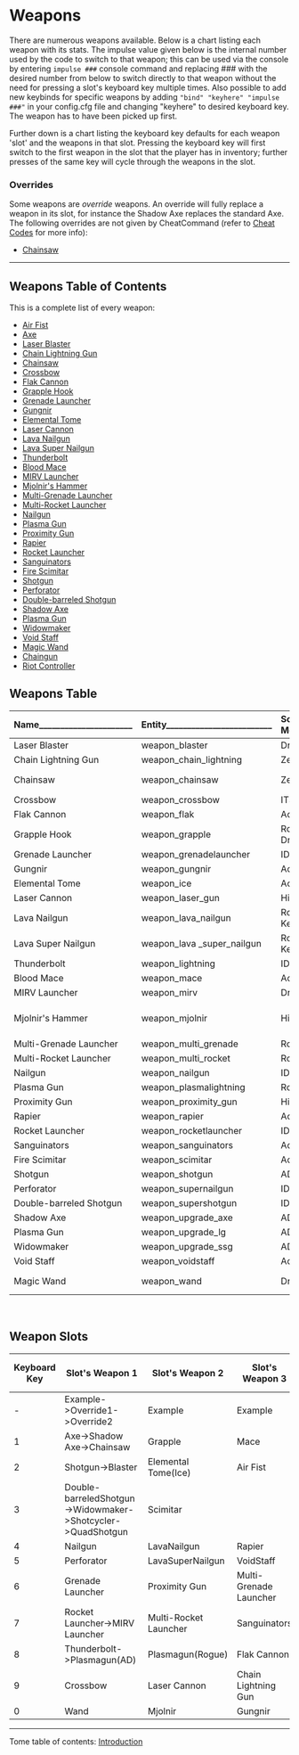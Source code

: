 # Weapons
There are numerous weapons available.  Below is a chart listing each weapon
with its stats.  The impulse value given below is the internal number used by
the code to switch to that weapon; this can be used via the console by entering
`impulse ###` console command and replacing \### with the desired number from
below to switch directly to that weapon without the need for pressing a slot's
keyboard key multiple times.  Also possible to add new keybinds for specific
weapons by adding `"bind" "keyhere" "impulse ###"` in your config.cfg file and
changing "keyhere" to desired keyboard key.  The weapon has to have been picked
up first.

Further down is a chart listing the keyboard key defaults for each weapon 'slot'
and the weapons in that slot.  Pressing the keyboard key will first switch to
the first weapon in the slot that the player has in inventory; further presses
of the same key will cycle through the weapons in the slot.

### Overrides

Some weapons are _override_ weapons.  An override will fully replace a weapon
in its slot, for instance the Shadow Axe replaces the standard Axe.  The
following overrides are not given by CheatCommand (refer to
[Cheat Codes](8.5-Cheat-Codes.md) for more info):
* [Chainsaw](3.5-weapon_chainsaw.md)

---

## Weapons Table of Contents
This is a complete list of every weapon:

* [Air Fist](3.1-weapon_airgun.md)
* [Axe](3.2-weapon_axe.md)
* [Laser Blaster](3.3-weapon_blaster.md)
* [Chain Lightning Gun](3.4-weapon_chain_lightning.md)
* [Chainsaw](3.5-weapon_chainsaw.md)
* [Crossbow](3.6-weapon_crossbow.md)
* [Flak Cannon](3.7-weapon_flak.md)
* [Grapple Hook](3.8-weapon_grapple.md)
* [Grenade Launcher](3.9-weapon_grenadelauncher.md)
* [Gungnir](3.10-weapon_gungnir.md)
* [Elemental Tome](3.11-weapon_ice.md)
* [Laser Cannon](3.12-weapon_laser_gun.md)
* [Lava Nailgun](3.13-weapon_lava_nailgun.md)
* [Lava Super Nailgun](3.14-weapon_lava_super_nailgun.md)
* [Thunderbolt](3.15-weapon_lightning.md)
* [Blood Mace](3.16-weapon_mace.md)
* [MIRV Launcher](3.17-weapon_mirv.md)
* [Mjolnir's Hammer](3.18-weapon_mjolnir.md)
* [Multi-Grenade Launcher](3.19-weapon_multi_grenade.md)
* [Multi-Rocket Launcher](3.20-weapon_multi_rocket.md)
* [Nailgun](3.21-weapon_nailgun.md)
* [Plasma Gun](3.22-weapon_plasmalightning.md)
* [Proximity Gun](3.23-weapon_proximity_gun.md)
* [Rapier](3.24-weapon_rapier.md)
* [Rocket Launcher](3.25-weapon_rocketlauncher.md)
* [Sanguinators](3.26-weapon_sanguinators.md)
* [Fire Scimitar](3.27-weapon_scimitar.md)
* [Shotgun](3.28-weapon_shotgun.md)
* [Perforator](3.29-weapon_supernailgun.md)
* [Double-barreled Shotgun](3.30-weapon_supershotgun.md)
* [Shadow Axe](3.31-weapon_upgrade_axe.md)
* [Plasma Gun](3.32-weapon_upgrade_lg.md)
* [Widowmaker](3.33-weapon_upgrade_ssg.md)
* [Void Staff](3.34-weapon_voidstaff.md)
* [Magic Wand](3.35-weapon_wand.md)
* [Chaingun](3.36-weapon_zerchain.md)
* [Riot Controller](3.37-weapon_zershot.md)

## Weapons Table

|Name______________________|Entity_________________________|Source Mod_____|Damage_______________________________________________________|Description_____________________________________________________________________________________________________________________________________________________________________________________________________________________________________________________________|Ammo (Uses 1 Unless Specified)_______________|Impulse|Tome_of_Power_Effects___________________________________________________________________________________________|
|:-------------------------|:------------------------------|:--------------|:------------------------------------------------------------|:-----------------------------------------------------------------------------------------------------------------------------------------------------------------------------------------------------------------------------------------------------------------------|:--------------------------------------------|:------|----------------------------------------------------------------------------------------------------------------|                                                                                                                                   
|Laser Blaster             |weapon_blaster                 |Drake          |24                                                           |Replaces shotgun on pickup.  Does same damage as shotgun but shoots a laser projectile.  Lasers ricochet off walls up to 3 times but lose 10% damage with each ricochet with a 15% chance of not ricocheting.                                                           |Shells                                       |2      |Chain lasers, every enemy hit shoots off 2 new lasers towards any other enemies found in sight.|
|Chain Lightning Gun       |weapon_chain_lightning         |Zerstorer      |n targets in 350 radius @ 15-30ea                            |Fires large shaft of lightning that splits between nearby enemies, damaging all at once, but uses cells very rapidly.  Discharging in the water drains all cells and causes damage in a 35 * cells radius with 35 * cells damage.                                       |Cells                                        |81     |Extra chaining from chained enemies as though they were the first hit. Throws sparks at impacts.|
|Chainsaw                  |weapon_chainsaw                |Zerstorer      |40 every 0.2 seconds                                         |High speed melee weapon that can gib zombies and most everything else.                                                                                                                                                                                                  |None                                         |1      |Flings gibs off of hit enemies that are flung so hard as to cause damage to other enemies nearby. Randomly tosses a painful gib out in front of player all the time.|
|Crossbow                  |weapon_crossbow                |ITS            |100, 110                                                     |Fires either normal bolts or poison bolts.  Poison bolts cause poison debuff and do more damage.  Excellent stealth weapon since enemies can be shot without angering them.                                                                                             |Bolts, Poison                                |78     |Rapid fire Van Helsing style.|
|Flak Cannon               |weapon_flak                    |AoA            |125(125), 30 @ 5ea                                           |Launches an arcing explosive projectile. Impact causes radius explosion damage, and launches 30 pieces of shrapnel in all diractions.                                                                                                                                   |8 Nails, 2 Rockets                           |85     |Hitscan instead of projectile|
|Grapple Hook              |weapon_grapple                 |Rogue / Drake  |10 initially, then 1 every 0.1s                              |Shoots out a hook with a cable.  Once the claw hits a solid surface, it pulls the player to it.  Enemies are pulled instead if they are lower mass.  Enemies are hurt by the claw.  If weapons are switched when the player has reached the claw, player stays aloft.   |None                                         |80     |Double pull speed. Pulls all enemies regardless of mass.|
|Grenade Launcher          |weapon_grenadelauncher         |ID1            |100-120(120)                                                 |Lobs an explosive that explodes in 2.5 seconds                                                                                                                                                                                                                          |Rockets                                      |6      |Fires MIRV shots|
|Gungnir                   |weapon_gungnir                 |AoA            |40, dive 60-120ea in 350 radius                              |Melee works without ammo, 1 voidshard adds the projectile, and the dive attack does radius damage. Attacking underwater provides a significant speed boost forward.                                                                                                     |Void Shards                                  |86     |Summons the Eye of Odin, a vortex which pulls in projectiles, monsters, and players, and strikes them with lightning.|
|Elemental Tome            |weapon_ice                     |AoA            |24 @ 2ea, 40 direct lightning, forks 30ea for up to 5 targets|Attack combo launches 24 Ice projectiles, followed by direct lightning damage, and subsequent forked lightning.                                                                                                                                                         |Elemental Mana                               |82     |Forked lightning up to 10 targets. Adds boulder projectile to end of combo (120 direct dmg)|
|Laser Cannon              |weapon_laser_gun               |Hipnotic       |18                                                           |Fires lasers in an alternating pattern of 2 blasts at once then 1 blast.  Lasers ricochet off walls up to 3 times but lose 10% damage with each ricochet with a 15% chance of not ricocheting.  Very rapid fire.                                                        |Cells                                        |75     |Chain lasers, every enemy hit shoots off 2 new lasers towards any other enemies found in sight.|
|Lava Nailgun              |weapon_lava_nailgun            |Rogue, Keep    |15                                                           |Lava variant of the Nailgun.  Fires red hot nails that pierce armor.  Cannot hurt Hephaestus (monster_lava_man).  Only does 9 damage against players.  Added weapon pickups which weren't originally in Rogue.                                                          |Lava Nails                                   |60     ||
|Lava Super Nailgun        |weapon_lava _super_nailgun     |Rogue, Keep    |30                                                           |Lava variant of the Perforator.  Fires red hot nails that pierce armor.  Cannot hurt Hephaestus (monster_lava_man).  Only does 18 damage against players.  Added weapon pickups which weren't originally in Rogue.                                                      |2 Lava Nails                                 |61     ||
|Thunderbolt               |weapon_lightning               |ID1            |30 per 0.1 seconds                                           |Fires a continuous stream of lightning.  Discharging in the water causes damage in a 35 * cells radius with 35 * cells damage, then drains cells to 0                                                                                                                   |Cells                                        |8      |Behaves as normal chain lightning.|
|Blood Mace                |weapon_mace                    |AoA            |45                                                           |Each hit recovers 5 HP. If on ground, first attack the player will lunge forward.                                                                                                                                                                                       |None                                         |83     |Gibs zombies. Adds third attack, area of effect health drain.|
|MIRV Launcher             |weapon_mirv                    |Drake          |120(120)                                                     |Multiple Independently Targeted Reentry Vehicles. Replaces the rocket launcher.  Launches a player guided missile that spear gibs anything in its path before it splits into 4 separate exploding missiles.                                                             |5 Rockets                                    |7      |Fires 5 shots in fan like multi-rocket launcher.
|Mjolnir's Hammer          |weapon_mjolnir                 |Hipnotic       |50, 70 to zombies; lightning initially 80, then 30 every 0.2s|Powerful blunt force melee.  Shoots out lightning if hit on ground but uses and needs 15 ammo and lightning continues to hurt a live target for 0.8s or unless out of 350 range from ground impact point.  Firing in water has the same discharge effect as thunderbolt.|None/Cells if ground hit                     |77     |Uses 30 cells on ground hit to generate lightning ball that zaps **all** enemies within a 256 unit radius.  Each lightning beam shoots through up 3 enemies in a line.  Lightning will always gib zombies.  Causes (40) burst) damage when lightning orb explodes after 1.9secs.  Works underwater without hurting the user.|
|Multi-Grenade Launcher    |weapon_multi_grenade           |Rogue          |(120) if main impacts, (90) * 4 Mini grenades                |Fires a yellow grenade that splits into 5 mini-grenades that then explode soon after.  If main grenade hits enemy or player before splitting, it does normal grenade damage.                                                                                            |Multi-Rockets                                |62     ||
|Multi-Rocket Launcher     |weapon_multi_rocket            |Rogue          |60-75(75) each                                               |Fires 4 rockets at once in a horizontal spread pattern.  Rockets semi-home to nearby monsters.                                                                                                                                                                          |Multi-Rockets                                |63     ||
|Nailgun                   |weapon_nailgun                 |ID1            |9                                                            |Fires nails out rapidly alternating from one barrel to the other.                                                                                                                                                                                                       |Nails                                        |4      ||
|Plasma Gun                |weapon_plasmalightning         |Rogue          |80-100(70)                                                   |Fires a lightning ball that explodes on impact.  Lightning ball then shoots out lightning at any nearby enemies if there are some within a 320 unit range.                                                                                                              |Plasma                                       |64     ||
|Proximity Gun             |weapon_proximity_gun           |Hipnotic       |(95)                                                         |Fires a red mine that sticks to walls.  The mine explodes only when something moves near it.                                                                                                                                                                            |Rockets                                      |76     ||
|Rapier                    |weapon_rapier                  |AoA            |35 melee, 25 projectile (with ammo)                          |Three quick melee attacks. Ammo adds a projectile that attacks 3 times. Bonus dmg against Shamblers.                                                                                                                                                                    |Blood Crystals                               |89     |Adds spin attack to rapier projectile, 120 radius damage.|
|Rocket Launcher           |weapon_rocketlauncher          |ID1            |100-120(120)                                                 |Fires a rocket that explodes on impact.                                                                                                                                                                                                                                 |Rockets                                      |7      ||
|Sanguinators              |weapon_sanguinators            |AoA            |25 dmg, hitscan.                                             |Attacks cause blood to seek player, recovering health.                                                                                                                                                                                                                  |Blood Crystals                               |87     |Bloodorbs become explosive projectiles that launch upon attack.|
|Fire Scimitar             |weapon_scimitar                |AoA            |melee 40; projectile 150(200)                                |3-hit melee combo. First attack launches player forward. Third attack adds a projectile if you have ammo.                                                                                                                                                               |Elemental Mana                               |88     |Much stronger dash, 1 projectile per attack.|
|Shotgun                   |weapon_shotgun                 |AD             |4-24                                                         |Fires a burst of 6 pellets in a spread of '0.04 0.04 0'. Spread is '0.01 0.01 0' with Sharpshooter. Defaults to hitscan, see [`temp1`](https://github.com/JosiahJack/KeepModReadme/wiki/8.0-Config-and-Settings). Note: AD fired 1 extra visual tracer for projectiles. |Shells                                       |2      ||
|Perforator                |weapon_supernailgun            |ID1            |18                                                           |Fires nails rapidly for high damage.                                                                                                                                                                                                                                    |2 Nails                                      |5      ||
|Double-barreled Shotgun   |weapon_supershotgun            |ID1            |4-56                                                         |Fires a burst of 14 pellets in a spread of '0.14 0.08 0'. Spread is '0.04 0.04 0' with Sharpshooter. Defaults to hitscan, see [`temp1`](https://github.com/JosiahJack/KeepModReadme/wiki/8.0-Config-and-Settings).                                                      |2 Shells                                     |3      ||
|Shadow Axe                |weapon_upgrade_axe             |AD             |35                                                           |Replaces the normal axe.  Does more damage and is capable of gibbing corpses, notably useful for killing downed or lying zombies.                                                                                                                                       |None                                         |1      ||
|Plasma Gun                |weapon_upgrade_lg              |AD             |45(20)                                                       |Replaces the lightning gun.  Fires a rapid burst of small blue plasma balls.  The plasma balls explode on impact causing splash damage.                                                                                                                                 |Cells                                        |8      ||
|Widowmaker                |weapon_upgrade_ssg             |AD             |4-84                                                         |Replaces the Double-barreled Shotgun.  Fires 21 tracer pellets in a wide spread of '0.14 0.08 0'.  Spread is '0.04 0.04 0' with Sharpshooter powerup. Defaults to hitscan, see [`temp1`](https://github.com/JosiahJack/KeepModReadme/wiki/8.0-Config-and-Settings).     |3 Shells                                     |3      ||
|Void Staff                |weapon_voidstaff               |AoA            |45 on hit; 50-100 on detonate.                               |Launches Void shards, which can be detonated for radius damage. Projectiles accelerate upwards.                                                                                                                                                                         |Void Shards                                  |84     |Erratic projectiles, increased damage.|
|Magic Wand                |weapon_wand                    |Drake          |16 per spark, 64 for full charge                             |Fires a hitscan spark effects equal to currently charged mana ammo in a tight fan shape at a distance of 600 max. When fully charged, center spark is a small spark explosion with knockback, recharges ammo up to 4 at all times, 1 recharge every 0.4s.               |1-5 None                                     |79     |Mana is increased to 5 and never depletes until tome times out so every shot fires all 5 sparks.  Fires further and a fan of 5 sparks with death knight tracers on the outer edge 2 sparks for added visibility and bonus 5 damage each.|


<br />

## Weapon Slots
|Keyboard Key|Slot's Weapon 1|Slot's Weapon 2|Slot's Weapon 3|Slot's Weapon 4|
|---|---|---|---|---|
|-|Example->Override1->Override2|Example|Example|Unused|
|1|Axe->Shadow Axe->Chainsaw|Grapple|Mace||
|2|Shotgun->Blaster|Elemental Tome(Ice)|Air Fist||
|3|Double-barreledShotgun->Widowmaker->Shotcycler->QuadShotgun|Scimitar|||
|4|Nailgun|LavaNailgun|Rapier||
|5|Perforator|LavaSuperNailgun|VoidStaff||
|6|Grenade Launcher|Proximity Gun|Multi-Grenade Launcher||
|7|Rocket Launcher->MIRV Launcher|Multi-Rocket Launcher|Sanguinators||
|8|Thunderbolt->Plasmagun(AD)|Plasmagun(Rogue)|Flak Cannon||
|9|Crossbow|Laser Cannon|Chain Lightning Gun||
|0|Wand|Mjolnir|Gungnir||

-------------------------------------------------------------------------------
Tome table of contents: [Introduction](1.0-Introduction.md)